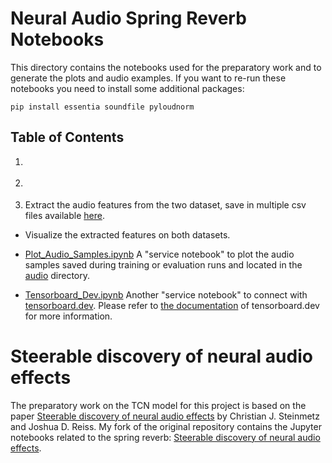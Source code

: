 # Neural Audio Spring Reverb Notebooks

This directory contains the notebooks used for the preparatory work and to generate the plots and audio examples. If you want to re-run these notebooks you need to install some additional packages:

```
pip install essentia soundfile pyloudnorm
```

## Table of Contents

1. [](01_SpringSetAnalysis.ipynb)

1. [](02_EgfxSetAnalysis.ipynb)

1. [](03_AudioFeaturesEssentiaStreaming.ipynb)
    Extract the audio features from the two dataset, save in multiple csv files available [here](../data/features/).    

- [](03_FeatureVisualization.ipynb)
    Visualize the extracted features on both datasets.

- [Plot_Audio_Samples.ipynb](PlotAudioSamples.ipynb)
    A "service notebook" to plot the audio samples saved during training or evaluation runs and located in the [audio](../audio/) directory.

- [Tensorboard_Dev.ipynb](TensorboardDev.ipynb)
    Another "service notebook" to connect with [tensorboard.dev](../tensorboard/).
    Please refer to [the documentation](https://tensorboard.dev/) of tensorboard.dev for more information.


# Steerable discovery of neural audio effects
The preparatory work on the TCN model for this project is based on the paper [Steerable discovery of neural audio effects](https://arxiv.org/abs/2110.00484) by Christian J. Steinmetz and Joshua D. Reiss. My fork of the original repository contains the Jupyter notebooks related to the spring reverb:  [Steerable discovery of neural audio effects](https://github.com/francescopapaleo/steerable-nafx).